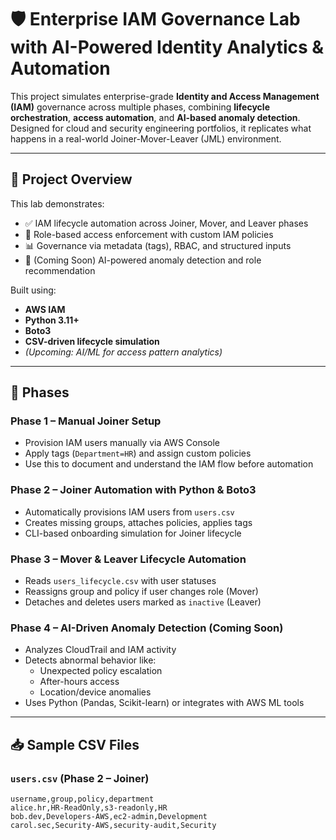 # 🛡️ Enterprise IAM Governance Lab with AI-Powered Identity Analytics & Automation

This project simulates enterprise-grade **Identity and Access Management (IAM)** governance across multiple phases, combining **lifecycle orchestration**, **access automation**, and **AI-based anomaly detection**. Designed for cloud and security engineering portfolios, it replicates what happens in a real-world Joiner-Mover-Leaver (JML) environment.

---

## 🚀 Project Overview

This lab demonstrates:

- ✅ IAM lifecycle automation across Joiner, Mover, and Leaver phases
- 🔐 Role-based access enforcement with custom IAM policies
- 📊 Governance via metadata (tags), RBAC, and structured inputs
- 🧠 (Coming Soon) AI-powered anomaly detection and role recommendation

Built using:
- **AWS IAM**
- **Python 3.11+**
- **Boto3**
- **CSV-driven lifecycle simulation**
- *(Upcoming: AI/ML for access pattern analytics)*

---

## 📂 Phases

### **Phase 1 – Manual Joiner Setup**
- Provision IAM users manually via AWS Console
- Apply tags (`Department=HR`) and assign custom policies
- Use this to document and understand the IAM flow before automation

### **Phase 2 – Joiner Automation with Python & Boto3**
- Automatically provisions IAM users from `users.csv`
- Creates missing groups, attaches policies, applies tags
- CLI-based onboarding simulation for Joiner lifecycle

### **Phase 3 – Mover & Leaver Lifecycle Automation**
- Reads `users_lifecycle.csv` with user statuses
- Reassigns group and policy if user changes role (Mover)
- Detaches and deletes users marked as `inactive` (Leaver)

### **Phase 4 – AI-Driven Anomaly Detection (Coming Soon)**
- Analyzes CloudTrail and IAM activity
- Detects abnormal behavior like:
  - Unexpected policy escalation
  - After-hours access
  - Location/device anomalies
- Uses Python (Pandas, Scikit-learn) or integrates with AWS ML tools

---

## 📥 Sample CSV Files

### `users.csv` (Phase 2 – Joiner)
```csv
username,group,policy,department
alice.hr,HR-ReadOnly,s3-readonly,HR
bob.dev,Developers-AWS,ec2-admin,Development
carol.sec,Security-AWS,security-audit,Security


